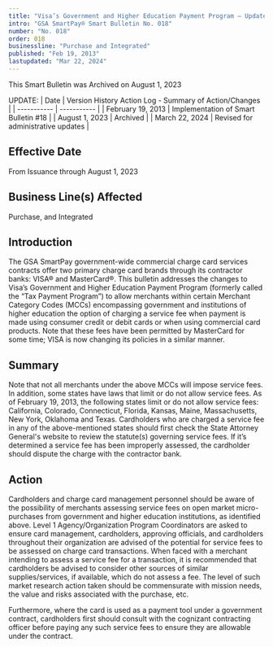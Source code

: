 ```yaml
---
title: "Visa’s Government and Higher Education Payment Program – Updates/Changes"
intro: "GSA SmartPay® Smart Bulletin No. 018"
number: "No. 018"
order: 018
businessline: "Purchase and Integrated"
published: "Feb 19, 2013"
lastupdated: "Mar 22, 2024"
---
```


<div 
    class="usa-alert margin-y-2 usa-alert--warning"
    data-test="alert-container"
    >
    <div class="usa-alert__body">
    <p 
        class="usa-alert__text" 
    >
        This Smart Bulletin was Archived on August 1, 2023
    </p>
    </div>
</div>

UPDATE:
| Date | Version History Action Log - Summary of Action/Changes |
| ----------- | ----------- |
| February 19, 2013 | Implementation of Smart Bulletin #18 |
| August 1, 2023 | Archived |
| March 22, 2024 | Revised for administrative updates |

## Effective Date

From Issuance through August 1, 2023


## Business Line(s) Affected

Purchase, and Integrated


## Introduction

The GSA SmartPay government-wide commercial charge card services contracts offer two primary charge card brands through its contractor banks: VISA® and MasterCard®. This bulletin addresses the changes to Visa’s Government and Higher Education Payment Program (formerly called the “Tax Payment Program”) to allow merchants within certain Merchant Category Codes (MCCs) encompassing government and institutions of higher education the option of charging a service fee when payment is made using consumer credit or debit cards or when using commercial card products. Note that these fees have been permitted by MasterCard for some time; VISA is now changing its policies in a similar manner. 

## Summary

Note that not all merchants under the above MCCs will impose service fees. In addition, some states have laws that limit or do not allow service fees. As of February 19, 2013, the following states limit or do not allow service fees: California, Colorado, Connecticut, Florida, Kansas, Maine, Massachusetts, New York, Oklahoma and Texas. Cardholders who are charged a service fee in any of the above-mentioned states should first check the State Attorney General's website to review the statute(s) governing service fees. If it’s determined a service fee has been improperly assessed, the cardholder should dispute the charge with the contractor bank. 


## Action

Cardholders and charge card management personnel should be aware of the possibility of merchants assessing service fees on open market micro-purchases from government and higher education institutions, as identified above. Level 1 Agency/Organization Program Coordinators are asked to ensure card management, cardholders, approving officials, and cardholders throughout their organization are advised of the potential for service fees to be assessed on charge card transactions. When faced with a merchant intending to assess a service fee for a transaction, it is recommended that cardholders be advised to consider other sources of similar supplies/services, if available, which do not assess a fee. The level of such market research action taken should be commensurate with mission needs, the value and risks associated with the purchase, etc. 

Furthermore, where the card is used as a payment tool under a government contract, cardholders first should consult with the cognizant contracting officer before paying any such service fees to ensure they are allowable under the contract. 


